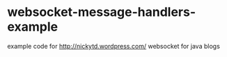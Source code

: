 websocket-message-handlers-example
==================================
example code for http://nickytd.wordpress.com/ websocket for java blogs
